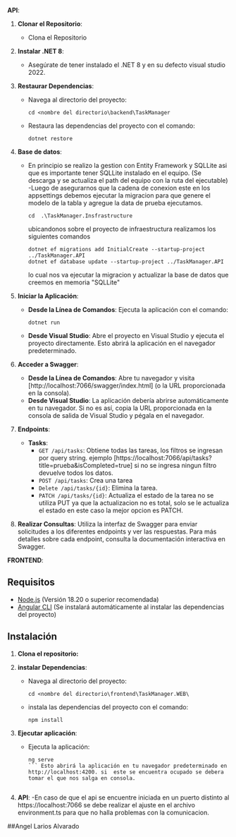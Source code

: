 
**API**:

1. **Clonar el Repositorio**:
   - Clona el Repositorio

2. **Instalar .NET 8**:
   - Asegúrate de tener instalado el .NET 8 y en su defecto visual studio 2022.

3. **Restaurar Dependencias**:
   - Navega al directorio del proyecto:
     ```CMD
     cd <nombre del directorio\backend\TaskManager
     ```
   - Restaura las dependencias del proyecto con el comando:
     ```CMD
     dotnet restore
     ```
4. **Base de datos**:
   - En principio se realizo la gestion con Entity Framework y SQLLite asi que es importante tener SQLLite instalado en el equipo. (Se descarga y se actualiza el path del equipo con la ruta del ejecutable)
   -Luego de asegurarnos que la cadena de conexion este en los appsettings debemos ejecutar la migracion para que genere el modelo de la tabla y agregue la data de prueba ejecutamos. 
     ```CMD
     cd  .\TaskManager.Insfrastructure
     ```
     ubicandonos sobre el proyecto de infraestructura realizamos los siguientes comandos
      ```CMD
     dotnet ef migrations add InitialCreate --startup-project ../TaskManager.API
     dotnet ef database update --startup-project ../TaskManager.API
     ```
     lo cual nos va ejecutar la migracion y actualizar la base de datos que creemos en memoria "SQLLite"

5. **Iniciar la Aplicación**:
   - **Desde la Línea de Comandos**: Ejecuta la aplicación con el comando:
     ```CMD
     dotnet run
     ```
   - **Desde Visual Studio**: Abre el proyecto en Visual Studio y ejecuta el proyecto directamente. Esto abrirá la aplicación en el navegador predeterminado.

5. **Acceder a Swagger**:
   - **Desde la Línea de Comandos**: Abre tu navegador y visita [http://localhost:7066/swagger/index.html] (o la URL proporcionada en la consola).
   - **Desde Visual Studio**: La aplicación debería abrirse automáticamente en tu navegador. Si no es así, copia la URL proporcionada en la consola de salida de Visual Studio y pégala en el navegador.

6. **Endpoints**:
   - **Tasks**:
     - `GET /api/tasks`: Obtiene todas las tareas, los filtros se ingresan por query string. ejemplo [https://localhost:7066/api/tasks?title=prueba&isCompleted=true]
     si no se ingresa ningun filtro devuelve todos los datos.
     - `POST /api/tasks`: Crea una tarea
     - `Delete /api/tasks/{id}`: Elimina la tarea.
     - `PATCH /api/tasks/{id}`: Actualiza el estado de la tarea no se utiliza PUT ya que la actualizacion no es total, solo se le actualiza el estado en este caso la mejor opcion es PATCH.

7. **Realizar Consultas**:
   Utiliza la interfaz de Swagger para enviar solicitudes a los diferentes endpoints y ver las respuestas.
   Para más detalles sobre cada endpoint, consulta la documentación interactiva en Swagger.


**FRONTEND**:
## Requisitos

- [Node.js](https://nodejs.org/) (Versión 18.20 o superior recomendada)
- [Angular CLI](https://angular.io/cli) (Se instalará automáticamente al instalar las dependencias del proyecto)

## Instalación

1. **Clona el repositorio:**

2. **instalar Dependencias**:
   - Navega al directorio del proyecto:
     ```CMD
     cd <nombre del directorio\frontend\TaskManager.WEB\
     ```
   - instala las dependencias del proyecto con el comando:
     ```CMD
     npm install
     ```

3. **Ejecutar aplicación**:
   - Ejecuta la aplicación:
     ```CMD
     ng serve
     ``` Esto abrirá la aplicación en tu navegador predeterminado en http://localhost:4200. si  este se encuentra ocupado se debera tomar el que nos salga en consola.
   ```
4. **API**:
   -En caso de que el api se encuentre iniciada en un puerto distinto al https://localhost:7066 se debe realizar el ajuste en el archivo environment.ts para que no halla problemas
   con la comunicacion.



##Angel Larios Alvarado
